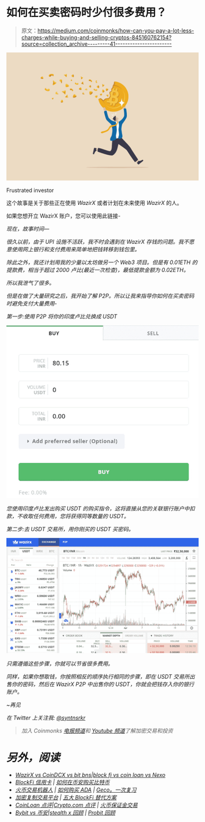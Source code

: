 # 如何在买卖密码时少付很多费用？

> 原文：<https://medium.com/coinmonks/how-can-you-pay-a-lot-less-charges-while-buying-and-selling-cryptos-845160762154?source=collection_archive---------41----------------------->

![](img/18b987e2a869d5eea15a96202f4b727b.png)

Frustrated investor

这个故事是关于那些正在使用 *WazirX* 或者计划在未来使用 *WazirX* 的人。

如果您想开立 WazirX 账户，您可以使用此链接-[](https://wazirx.com/invite/mpetbmbb)

*现在，故事时间—*

*很久以前，由于 UPI 设施不活跃，我不时会遇到在 *WazirX* 存钱的问题。我不愿意使用网上银行和支付费用来简单地把钱转移到钱包里。*

*除此之外，我还计划用我的少量以太坊做另一个 Web3 项目。但是有 0.01ETH 的提款费，相当于超过 2000 卢比(最近一次检查)，最低提款金额为 0.02ETH。*

*所以我泄气了很多。*

*但是在做了大量研究之后，我开始了解 P2P。所以让我来指导你如何在买卖密码时避免支付大量费用-*

*第一步:使用 P2P 将你的印度卢比兑换成 USDT*

*![](img/c35cef9cda2a467f04cf3c7d70dc8c11.png)*

*您使用印度卢比发出购买 USDT 的购买指令，这将直接从您的关联银行账户中扣款，不收取任何费用，您将获得同等数量的 USDT。*

*第二步:去 USDT 交易所，用你刚买的 USDT 买密码。*

*![](img/a4fd91cbb614a77e60972be63d895d17.png)*

*只需遵循这些步骤，你就可以节省很多费用。*

*同样，如果你想取钱，你按照相反的顺序执行相同的步骤，即在 USDT 交易所出售你的密码，然后在 *WazirX* P2P 中出售你的 USDT，你就会把钱存入你的银行账户。*

*~再见*

*在 Twitter 上关注我: [@syntnsrkr](https://twitter.com/syntnsrkr)*

> *加入 Coinmonks [电报频道](https://t.me/coincodecap)和 [Youtube 频道](https://www.youtube.com/c/coinmonks/videos)了解加密交易和投资*

# *另外，阅读*

*   *[WazirX vs CoinDCX vs bit bns](/coinmonks/wazirx-vs-coindcx-vs-bitbns-149f4f19a2f1)|[block fi vs coin loan vs Nexo](/coinmonks/blockfi-vs-coinloan-vs-nexo-cb624635230d)*
*   *[BlockFi 信用卡](https://coincodecap.com/blockfi-credit-card) | [如何在币安购买比特币](https://coincodecap.com/buy-bitcoin-binance)*
*   *[火币交易机器人](https://coincodecap.com/huobi-trading-bot) | [如何购买 ADA](https://coincodecap.com/buy-ada-cardano) | [Geco。一次复习](https://coincodecap.com/geco-one-review)*
*   *[加密复制交易平台](/coinmonks/top-10-crypto-copy-trading-platforms-for-beginners-d0c37c7d698c) | [五大 BlockFi 替代方案](https://coincodecap.com/blockfi-alternatives)*
*   *[CoinLoan 点评](https://coincodecap.com/coinloan-review)|[Crypto.com 点评](/coinmonks/crypto-com-review-f143dca1f74c) | [火币保证金交易](/coinmonks/huobi-margin-trading-b3b06cdc1519)*
*   *[Bybit vs 币安](https://coincodecap.com/bybit-binance-moonxbt)|[stealth x 回顾](/coinmonks/stealthex-review-396c67309988) | [Probit 回顾](https://coincodecap.com/probit-review)*